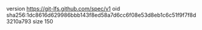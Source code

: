 version https://git-lfs.github.com/spec/v1
oid sha256:1dc8616d629986bbb143f8ed58a7d6cc6f08e53d8eb1c6c51f9f7f8d3210a793
size 150
